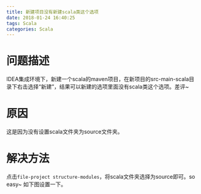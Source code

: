 ```yaml
---
title: 新建项目没有新建scala类这个选项
date: 2018-01-24 16:40:25
tags: Scala
categories: Scala
---
```


# 问题描述

IDEA集成环境下，新建一个scala的maven项目，在新项目的src-main-scala目录下右击选择“新建”，结果可以新建的选项里面没有scala类这个选项。差评~

# 原因

这是因为没有设置scala文件夹为source文件夹。

# 解决方法

点击`file-project structure-modules`，将scala文件夹选择为source即可。so easy~
如下图设置一下。
